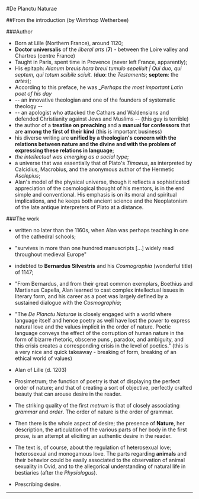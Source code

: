 #De Planctu Naturae

##From the introduction (by Wintrhop Wetherbee)

###Author

- Born at Lille (Northern France), around 1120;
- __Doctor universalis__ of the _liberal arts_ (__7__) - between the Loire valley and Chartres (centre France)
- Taught in Paris, spent time in Provence (never left France, apparently);
- His epitaph: _Alanum breuis hora breui tumulo sepeliuit | Qui duo, qui septem, qui totum scibile sciuit._ (__duo__: the _Testaments_; __septem__: the _artes_);
- According to this preface, he was __Perhaps the most important Latin poet of his day_
- -- an innovative theologian and one of the founders of systematic theology --
- -- an apologist who attacked the Cathars and Waldensians and defended Christianity against Jews and Muslims -- (this guy is terrible)
- the author of a __treatise on preaching__ and a __manual for confessors__ that are __among the first of their kind__ (this is important business)
- his diverse writing are __unified by a theologian's concern with the relations between nature and the divine and with the problem of expressing these relations in language__;
- _the intellectual was emerging as a social type_;
- a universe that was essentially that of Plato's _Timaeus_, as interpreted by Calcidius, Macrobius, and the anonymous author of the Hermetic _Asclepius_;
- Alan's model of the physical universe, though it reflects a sophisticated appreciation of the cosmological thought of his mentors, is in the end simple and conventional. His emphasis is on its moral and spiritual implications, and he keeps both ancient science and the Neoplatonism of the late antique interpreters of Plato at a distance.

###The work

- written no later than the 1160s, when Alan was perhaps teaching in one of the cathedral schools;
- "survives in more than one hundred manuscripts [...] widely read throughout medieval Europe"
- indebted to __Bernardus Silvestris__ and his _Cosmographia_ (wonderful title) of 1147;
- "From Bernardus, and from their great common exemplars, Boethius and Martianus Capella, Alan learned to cast complex intellectual issues in literary form, and his career as a poet was largely defined by a sustained dialogue with the _Cosmographia_;
- "The _De Planctu Naturae_ is closely engaged with a world where language itself and hence poetry as well have lost the power to express natural love and the values implicit in the order of nature. Poetic language conveys the effect of the corruption of human nature in the form of bizarre rhetoric, obscene puns , paradox, and ambiguity, and this crisis creates a corresponding crisis in the level of poetics." (this is a very nice and quick takeaway - breaking of form, breaking of an ethical world of values)

- Alan of Lille (d. 1203)

- Prosimetrum; the function of poetry is that of displaying the perfect order of nature; and that of creating a sort of objective, perfectly crafted beauty that can arouse desire in the reader.

- The striking quality of the first _metrum_ is that of closely associating _grammar_ and _order_. The order of nature is the order of grammar.

- Then there is the whole aspect of desire; the presence of __Nature__, her description, the articulation of the various parts of her body in the first prose, is an attempt at eliciting an authentic desire in the reader.

- The text is, of course, about the regulation of heterosexual love; heterosexual and monogamous love. The parts regarding __animals__ and their behavior could be easily associated to the observation of animal sexuality in Ovid, and to the allegorical understanding of natural life in bestiaries (after the _Physiologus_).

- Prescribing desire.

- - -
